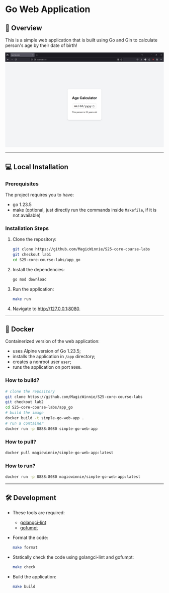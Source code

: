 # Go Web Application

## 📘 Overview

This is a simple web application that is built using Go and Gin to calculate person's age by their date of birth!

![Main page of the application](media/overview.png)

---

## 💻 Local Installation

### Prerequisites

The project requires you to have:

- go 1.23.5
- make (optional, just directly run the commands inside `Makefile`, if it is not available)

### Installation Steps

1. Clone the repository:

   ```bash
   git clone https://github.com/MagicWinnie/S25-core-course-labs
   git checkout lab1
   cd S25-core-course-labs/app_go
   ```

2. Install the dependencies:

   ```bash
   go mod download
   ```

3. Run the application:

   ```bash
   make run
   ```

4. Navigate to <http://127.0.0.1:8080>.

---

## 🐳 Docker

Containerized version of the web application:

- uses Alpine version of Go 1.23.5;
- installs the application in `/app` directory;
- creates a nonroot user `user`;
- runs the application on port `8080`.

### How to build?

   ```bash
   # clone the repository
   git clone https://github.com/MagicWinnie/S25-core-course-labs
   git checkout lab2
   cd S25-core-course-labs/app_go
   # build the image
   docker build -t simple-go-web-app .
   # run a container
   docker run -p 8888:8080 simple-go-web-app
   ```

### How to pull?

   ```bash
   docker pull magicwinnie/simple-go-web-app:latest
   ```

### How to run?

   ```bash
   docker run -p 8888:8080 magicwinnie/simple-go-web-app:latest
   ```

---

## 🛠️ Development

- These tools are required:

  - [golangci-lint](https://golangci-lint.run/welcome/install/)
  - [gofumpt](https://github.com/mvdan/gofumpt)

- Format the code:

   ```bash
   make format
   ```

- Statically check the code using golangci-lint and gofumpt:

   ```bash
   make check
   ```

- Build the application:

    ```bash
    make build
    ```
